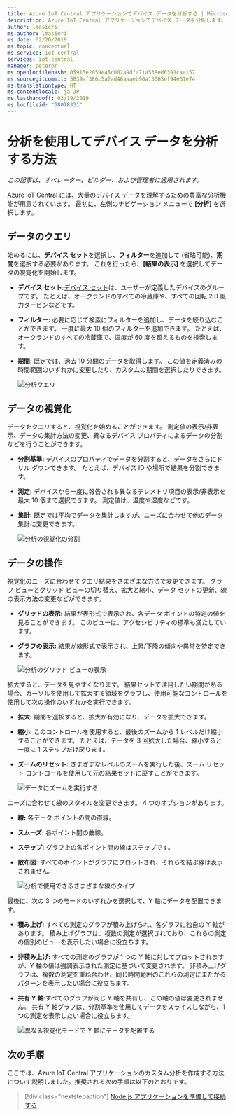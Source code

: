 ```yaml
---
title: Azure IoT Central アプリケーションでデバイス データを分析する | Microsoft Docs
description: Azure IoT Central アプリケーションでデバイス データを分析します。
author: lmasieri
ms.author: lmasieri
ms.date: 02/20/2019
ms.topic: conceptual
ms.service: iot-central
services: iot-central
manager: peterpr
ms.openlocfilehash: 05915e2059e45c002a9dfa71a538ed6391caa157
ms.sourcegitcommit: 5839af386c5a2ad46aaaeb90a13065ef94e61e74
ms.translationtype: HT
ms.contentlocale: ja-JP
ms.lasthandoff: 03/19/2019
ms.locfileid: "58078331"
---
```

# <a name="how-to-use-analytics-to-analyze-your-device-data"></a>分析を使用してデバイス データを分析する方法

*この記事は、オペレーター、ビルダー、および管理者に適用されます。*

Azure IoT Central には、大量のデバイス データを理解するための豊富な分析機能が用意されています。 最初に、左側のナビゲーション メニューで **[分析]** を選択します。

## <a name="querying-your-data"></a>データのクエリ

始めるには、**デバイス セット**を選択し、**フィルター**を追加して (省略可能)、**期間**を選択する必要があります。 これを行ったら、**[結果の表示]** を選択してデータの視覚化を開始します。

* **デバイス セット:**[デバイス セット](howto-use-device-sets.md)は、ユーザーが定義したデバイスのグループです。 たとえば、オークランドのすべての冷蔵庫や、すべての回転 2.0 風力タービンなどです。

* **フィルター:** 必要に応じて検索にフィルターを追加し、データを絞り込むことができます。 一度に最大 10 個のフィルターを追加できます。 たとえば、オークランドのすべての冷蔵庫で、温度が 60 度を超えるものを検索します。
* **期間:** 既定では、過去 10 分間のデータを取得します。 この値を定義済みの時間範囲のいずれかに変更したり、カスタムの期間を選択したりできます。

  ![分析クエリ](media/howto-create-analytics/analytics-query.png)

## <a name="visualizing-your-data"></a>データの視覚化

データをクエリすると、視覚化を始めることができます。 測定値の表示/非表示、データの集計方法の変更、異なるデバイス プロパティによるデータの分割などを行うことができます。  

* **分割基準:** デバイスのプロパティでデータを分割すると、データをさらにドリル ダウンできます。 たとえば、デバイス ID や場所で結果を分割できます。

* **測定:** デバイスから一度に報告される異なるテレメトリ項目の表示/非表示を最大 10 個まで選択できます。 測定値は、温度や湿度などです。

* **集計:** 既定では平均でデータを集計しますが、ニーズに合わせて他のデータ集計に変更できます。

   ![分析の視覚化の分割](media/howto-create-analytics/analytics-splitby.png)

## <a name="interacting-with-your-data"></a>データの操作

視覚化のニーズに合わせてクエリ結果をさまざまな方法で変更できます。 グラフ ビューとグリッド ビューの切り替え、拡大と縮小、データ セットの更新、線の表示方法の変更などができます。

* **グリッドの表示:** 結果が表形式で表示され、各データ ポイントの特定の値を見ることができます。 このビューは、アクセシビリティの標準も満たしています。
* **グラフの表示:** 結果が線形式で表示され、上昇/下降の傾向や異常を特定できます。

  ![分析のグリッド ビューの表示](media/howto-create-analytics/analytics-showgrid.png)

拡大すると、データを見やすくなります。 結果セットで注目したい期間がある場合、カーソルを使用して拡大する領域をグラブし、使用可能なコントロールを使用して次の操作のいずれかを実行できます。

* **拡大:** 期間を選択すると、拡大が有効になり、データを拡大できます。
* **縮小:** このコントロールを使用すると、最後のズームから 1 レベルだけ縮小することができます。 たとえば、データを 3 回拡大した場合、縮小すると一度に 1 ステップだけ戻ります。
* **ズームのリセット:** さまざまなレベルのズームを実行した後、ズーム リセット コントロールを使用して元の結果セットに戻すことができます。

  ![データにズームを実行する](media/howto-create-analytics/analytics-zoom.png)

ニーズに合わせて線のスタイルを変更できます。 4 つのオプションがあります。

* **線:** 各データ ポイントの間の直線。
* **スムーズ:** 各ポイント間の曲線。
* **ステップ:** グラフ上の各ポイント間の線はステップです。
* **散布図:** すべてのポイントがグラフにプロットされ、それらを結ぶ線は表示されません。

  ![分析で使用できるさまざまな線のタイプ](media/howto-create-analytics/analytics-linetypes.png)

最後に、次の 3 つのモードのいずれかを選択して、Y 軸にデータを配置できます。

* **積み上げ:** すべての測定のグラフが積み上げられ、各グラフに独自の Y 軸があります。 積み上げグラフは、複数の測定が選択されており、これらの測定の個別のビューを表示したい場合に役立ちます。
* **非積み上げ:** すべての測定のグラフが 1 つの Y 軸に対してプロットされますが、Y 軸の値は強調表示された測定に基づいて変更されます。 非積み上げグラフは、複数の測定を重ね合わせ、同じ時間範囲のこれらの測定にまたがるパターンを表示したい場合に役立ちます。
* **共有 Y 軸**:すべてのグラフが同じ Y 軸を共有し、この軸の値は変更されません。 共有 Y 軸グラフは、分割基準を使用してデータをスライスしながら、1 つの測定を表示したい場合に役立ちます。

  ![異なる視覚化モードで Y 軸にデータを配置する](media/howto-create-analytics/analytics-yaxis.png)

## <a name="next-steps"></a>次の手順

ここでは、Azure IoT Central アプリケーションのカスタム分析を作成する方法について説明しました。推奨される次の手順は以下のとおりです。

> [!div class="nextstepaction"]
> [Node.js アプリケーションを準備して接続する](howto-connect-nodejs.md)